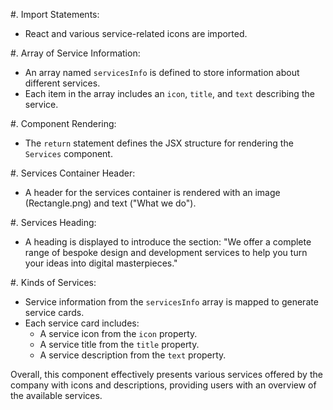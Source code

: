 #. Import Statements:
   - React and various service-related icons are imported.

#. Array of Service Information:
   - An array named `servicesInfo` is defined to store information about different services.
   - Each item in the array includes an `icon`, `title`, and `text` describing the service.

#. Component Rendering:
   - The `return` statement defines the JSX structure for rendering the `Services` component.

#. Services Container Header:
   - A header for the services container is rendered with an image (Rectangle.png) and text ("What we do").

#. Services Heading:
   - A heading is displayed to introduce the section: "We offer a complete range of bespoke design
     and development services to help you turn your ideas into digital masterpieces."

#. Kinds of Services:
   - Service information from the `servicesInfo` array is mapped to generate service cards.
   - Each service card includes:
     - A service icon from the `icon` property.
     - A service title from the `title` property.
     - A service description from the `text` property.

Overall, this component effectively presents various services offered by the company with icons and descriptions,
providing users with an overview of the available services.
